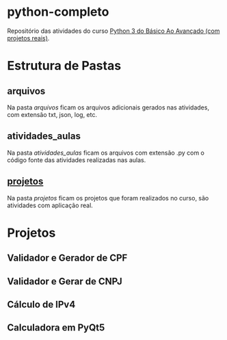 # python-completo
Repositório das atividades do curso [Python 3 do Básico Ao Avançado (com projetos reais)](https://www.udemy.com/course/python-3-do-zero-ao-avancado/).

# Estrutura de Pastas
## arquivos
Na pasta _arquivos_ ficam os arquivos adicionais gerados nas atividades, com extensão txt, json, log, etc.

## atividades_aulas
Na pasta _atividades_aulas_ ficam os arquivos com extensão .py com o código fonte das atividades realizadas nas aulas.

## [projetos](#projetos-1)
Na pasta _projetos_ ficam os projetos que foram realizados no curso, são atividades com aplicação real.

# Projetos
## Validador e Gerador de CPF

## Validador e Gerar de CNPJ

## Cálculo de IPv4

## Calculadora em PyQt5
